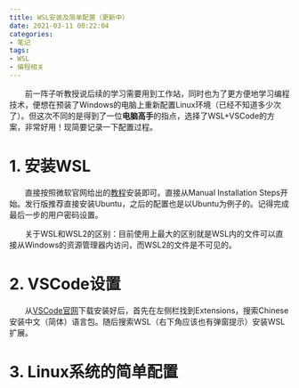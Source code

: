 ```yaml
---
title: WSL安装及简单配置（更新中）
date: 2021-03-11 00:22:04
categories: 
- 笔记
tags:  
- WSL
- 编程相关
---
```


　　前一阵子听教授说后续的学习需要用到工作站，同时也为了更方便地学习编程技术，便想在预装了Windows的电脑上重新配置Linux环境（已经不知道多少次了）。但这次不同的是得到了一位**电脑高手**的指点，选择了WSL+VSCode的方案，非常好用！现简要记录一下配置过程。

<!--more-->

# 1. 安装WSL

　　直接按照微软官网给出的[教程](https://docs.microsoft.com/en-us/windows/wsl/install-win10#manual-installation-steps)安装即可。直接从Manual Installation Steps开始。发行版推荐直接安装Ubuntu，之后的配置也是以Ubuntu为例子的。记得完成最后一步的用户密码设置。

　　关于WSL和WSL2的区别：目前使用上最大的区别就是WSL内的文件可以直接从Windows的资源管理器内访问，而WSL2的文件是不可见的。

# 2. VSCode设置

　　从[VSCode官网](https://code.visualstudio.com)下载安装好后，首先在左侧栏找到Extensions，搜索Chinese安装中文（简体）语言包。随后搜索WSL（右下角应该也有弹窗提示）安装WSL扩展。

# 3. Linux系统的简单配置











